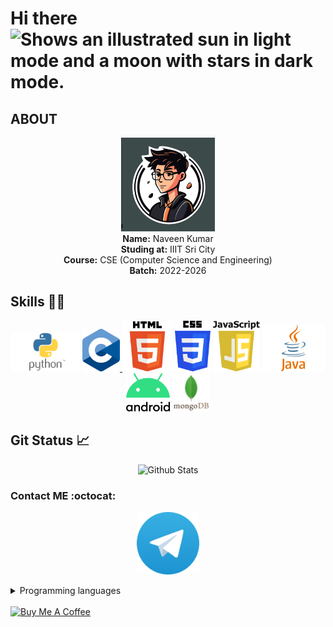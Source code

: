 <h1>Hi there <picture>
  <source media="(prefers-color-scheme: dark)" srcset="images/giphy.gif", width=50>
  <source media="(prefers-color-scheme: light)" srcset="images/giphy.gif" width=50>
  <img alt="Shows an illustrated sun in light mode and a moon with stars in dark mode." src="https://user-images.githubusercontent.com/25423296/163456779-a8556205-d0a5-45e2-ac17-42d089e3c3f8.png", width=25>
</picture></h1>

## ABOUT
<p align="center">
<a href=https://telegram.dog/Ns_AnoNymouS ><img alt="dev" width=150  src=./images/dev.png></a><br>
<b>Name:</b> Naveen Kumar<br>
<b>Studing at:</b> IIIT Sri City<br>
<b>Course:</b> CSE (Computer Science and Engineering)<br>
<b>Batch:</b> 2022-2026<br>
</p>

## Skills :man_technologist:

<p align="center">
<a href=https://www.python.org><img alt=python src=./images/python.png width=110></a>
<a href=https://www.cprogramming.com><img alt="C programming" src=./images/c.png width=60>
<a href=https://www.w3schools.com/html><img alt="html" src=./images/HTML.png width=80></a>
<a href=https://www.w3schools.com/css><img alt="css" src=./images/CSS.png width=57></a>
<a href=https://docs.oracle.com/en/java><img alt="js" src=./images/js.png width=75></a>
<a href=https://docs.oracle.com/en/java><img alt="java" src=./images/java.png width=100></a>
<a href=https://docs.oracle.com/en/java><img alt="java" src=./images/Android.png width=70></a>
<a href=https://docs.oracle.com/en/java><img alt="java" src=./images/mongodb.png width=60></a>
</p>

## Git Status :chart_with_upwards_trend:
<p align=center>
<img alt="Github Stats" src="https://github-readme-stats.vercel.app/api?username=Ns-AnoNymouS&show_icons=true&include_all_commits=true&icon_color=FFFF00&title_color=FFFF00&text_color=FFFFFF&bg_color=20,FF0000,05FCED&border_radius=50"></a>
</p>

### Contact ME :octocat:
<p align="center">
<a href=https://telegram.dog/Ns_AnoNymouS><img alt=Telegram width=100 src=./images/Telegram.webp></a>
</p>

<details><summary>Programming languages</summary>
<p align="center">

| Language | Status |
| :----: | :---: |
| python | &check; Good idea |
| C Programming | &check; Good idea |
| HTML & CSS | &check; basic idea |
| Node js| &check; very basic idea |
| Java | &cross; Good idea|

</p>
</details>
<br>
<a href="https://www.buymeacoffee.com/NaveenKumarL" target="_blank"><img src="https://cdn.buymeacoffee.com/buttons/v2/default-red.png" alt="Buy Me A Coffee" width="150" ></a>
